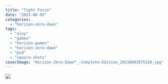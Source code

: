 ```yaml
---
title: "Tight Focus"
date: "2021-06-03"
categories: 
  - "horizon-zero-dawn"
tags: 
  - "aloy"
  - "games"
  - "horizon-games"
  - "horizon-zero-dawn"
  - "ps4"
  - "square-shots"
coverImage: "Horizon-Zero-Dawn™_-Complete-Edition_20210603075320.jpg"
---
```


[![](images/Horizon-Zero-Dawn™_-Complete-Edition_20210603075320.jpg)](https://davidpeach.co.uk/wp-content/uploads/2023/01/Horizon-Zero-Dawn™_-Complete-Edition_20210603075320.jpg)
